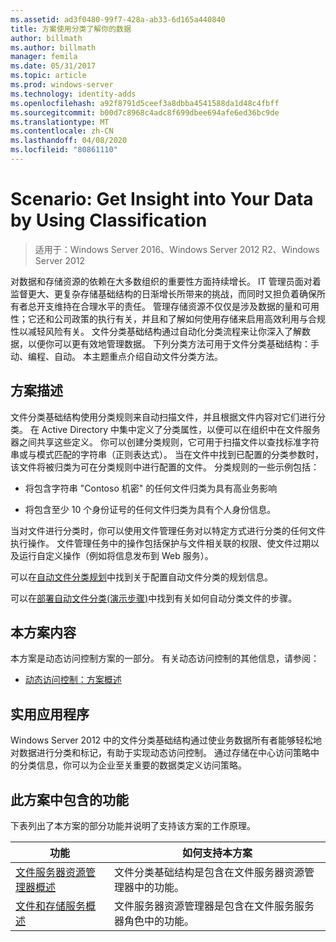 ```yaml
---
ms.assetid: ad3f0480-99f7-428a-ab33-6d165a440840
title: 方案使用分类了解你的数据
author: billmath
ms.author: billmath
manager: femila
ms.date: 05/31/2017
ms.topic: article
ms.prod: windows-server
ms.technology: identity-adds
ms.openlocfilehash: a92f8791d5ceef3a8dbba4541588da1d48c4fbff
ms.sourcegitcommit: b00d7c8968c4adc8f699dbee694afe6ed36bc9de
ms.translationtype: MT
ms.contentlocale: zh-CN
ms.lasthandoff: 04/08/2020
ms.locfileid: "80861110"
---
```

# <a name="scenario-get-insight-into-your-data-by-using-classification"></a>Scenario: Get Insight into Your Data by Using Classification

>适用于：Windows Server 2016、Windows Server 2012 R2、Windows Server 2012

对数据和存储资源的依赖在大多数组织的重要性方面持续增长。 IT 管理员面对着监督更大、更复杂存储基础结构的日渐增长所带来的挑战，而同时又担负着确保所有者总开支维持在合理水平的责任。 管理存储资源不仅仅是涉及数据的量和可用性；它还和公司政策的执行有关，并且和了解如何使用存储来启用高效利用与合规性以减轻风险有关。 文件分类基础结构通过自动化分类流程来让你深入了解数据，以便你可以更有效地管理数据。 下列分类方法可用于文件分类基础结构：手动、编程、自动。 本主题重点介绍自动文件分类方法。  
  
## <a name="scenario-description"></a><a name="BKMK_OVER"></a>方案描述  
文件分类基础结构使用分类规则来自动扫描文件，并且根据文件内容对它们进行分类。 在 Active Directory 中集中定义了分类属性，以便可以在组织中在文件服务器之间共享这些定义。 你可以创建分类规则，它可用于扫描文件以查找标准字符串或与模式匹配的字符串（正则表达式）。 当在文件中找到已配置的分类参数时，该文件将被归类为可在分类规则中进行配置的文件。 分类规则的一些示例包括：  
  
-   将包含字符串 "Contoso 机密" 的任何文件归类为具有高业务影响  
  
-   将包含至少 10 个身份证号的任何文件归类为具有个人身份信息。  
  
当对文件进行分类时，你可以使用文件管理任务对以特定方式进行分类的任何文件执行操作。 文件管理任务中的操作包括保护与文件相关联的权限、使文件过期以及运行自定义操作（例如将信息发布到 Web 服务）。  
  
可以在[自动文件分类规划](assetId:///e3c3bb4b-3034-42b7-b391-8ef5f5851955)中找到关于配置自动文件分类的规划信息。  
  
可以在[部署自动文件分类&#40;演示步骤&#41;](Deploy-Automatic-File-Classification--Demonstration-Steps-.md)中找到有关如何自动分类文件的步骤。  
  
## <a name="in-this-scenario"></a>本方案内容  
本方案是动态访问控制方案的一部分。 有关动态访问控制的其他信息，请参阅：  
  
-   [动态访问控制：方案概述](Dynamic-Access-Control--Scenario-Overview.md)  
  
## <a name="practical-applications"></a><a name="BKMK_APP"></a>实用应用程序  
Windows Server 2012 中的文件分类基础结构通过使业务数据所有者能够轻松地对数据进行分类和标记，有助于实现动态访问控制。 通过存储在中心访问策略中的分类信息，你可以为企业至关重要的数据类定义访问策略。  
  
## <a name="features-included-in-this-scenario"></a><a name="BKMK_NEW"></a>此方案中包含的功能  
下表列出了本方案的部分功能并说明了支持该方案的工作原理。  
  
|功能|如何支持本方案|  
|-----------|---------------------------------|  
|[文件服务器资源管理器概述](https://technet.microsoft.com/library/hh831701.aspx)|文件分类基础结构是包含在文件服务器资源管理器中的功能。|  
|[文件和存储服务概述](https://technet.microsoft.com/library/hh831487.aspx)|文件服务器资源管理器是包含在文件服务服务器角色中的功能。|  
  


